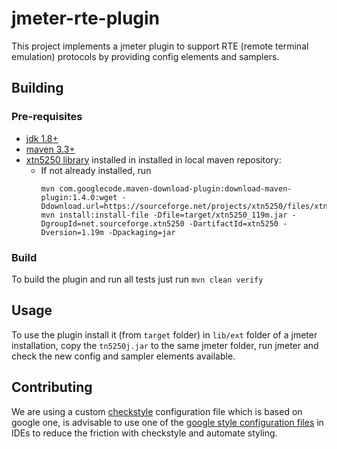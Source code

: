 # jmeter-rte-plugin

This project implements a jmeter plugin to support RTE (remote terminal emulation) protocols by providing config elements and samplers.

## Building

### Pre-requisites

- [jdk 1.8+](http://www.oracle.com/technetwork/java/javase/downloads/index.html)
- [maven 3.3+](https://maven.apache.org/)
- [xtn5250 library](https://sourceforge.net/projects/xtn5250/) installed in installed in local maven repository:
  - If not already installed, run 
    ```
    mvn com.googlecode.maven-download-plugin:download-maven-plugin:1.4.0:wget -Ddownload.url=https://sourceforge.net/projects/xtn5250/files/xtn5250/1.19m/xtn5250_119m.jar
    mvn install:install-file -Dfile=target/xtn5250_119m.jar -DgroupId=net.sourceforge.xtn5250 -DartifactId=xtn5250 -Dversion=1.19m -Dpackaging=jar
    ```

### Build

To build the plugin and run all tests just run `mvn clean verify`

## Usage

To use the plugin install it (from `target` folder) in `lib/ext` folder of a jmeter installation, copy the `tn5250j.jar` to the same jmeter folder, run jmeter and check the new config and sampler elements available.

## Contributing

We are using a custom [checkstyle](http://checkstyle.sourceforge.net/index.html) configuration file which is based on google one, is advisable to use one of the [google style configuration files](https://github.com/google/styleguide) in IDEs to reduce the friction with checkstyle and automate styling.
